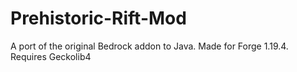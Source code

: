# Prehistoric-Rift-Mod
A port of the original Bedrock addon to Java. Made for Forge 1.19.4. Requires Geckolib4
